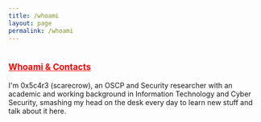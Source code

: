 ```yaml
---
title: /whoami
layout: page
permalink: /whoami
---
```

<style>
.center {
  display: block;
  margin-left: auto;
  margin-right: auto;
  width: 100%;
}
</style>
  
# <span style="color:red;font-size:17px;"><ins><b>Whoami & Contacts</b></ins></span>

I'm 0x5c4r3 (scarecrow), an OSCP and Security researcher with an academic and working background in Information Technology and Cyber Security, smashing my head on the desk every day to learn new stuff and talk about it here.

<br/>
<center>
<script>
  
if(/Android|webOS|iPhone|iPad|iPod|BlackBerry|IEMobile|Opera Mini/i.test(navigator.userAgent)){
// MOBILE
  document.write('<a href="https://twitter.com/iamscarecrow1" style="color:red;">Twitter</a></br>');
document.write('<a href="https://app.hackthebox.com/profile/144238" style="color:red;">HTB</a></br>');
document.write('<a href="https://www.youtube.com/channel/UCcYc_cJZDhYXPm2hpM7ZqwA" style="color:red;">YouTube</a></br>');
}else{
// DESKTOP
document.write('<div class="center" style="color:white;display:inline;">aaaaaaaaaaaaaaaaaaaaaaaaaaaaaaaaaaaaaaaaaaaaaaaaaaaaa</br>');
document.write('88888888888888888888888888888888888888888888888888888</br>');
document.write('8888//////////////88888888888888888888888888888888888</br>');
document.write('8888//<a style="color:red;">Scarey <3</a>///88888888888888888888888888888888888</br>');
document.write('8888//////////////88888888888888888888888888888888888</br>');
document.write('8888..............88888888888888888888888888888888888</br>');
document.write('88888888888888888888888888888888888888888888888888888</br>');
document.write('88888888888888888888888":::::"88888888888888888888888</br>');
document.write('888888888888888888888::;g0`0g;::888888888888888888888</br>');
document.write('88888888888888888888::dP``````b::88888888888888888888</br>');
document.write('88888888888888888888::|```````|::88888888888888888888</br>');
document.write('88888888888888888888;:Y```````P:;88( )888888888888888</br>');
document.write('888888888888888888888;:"80`08":;888888888888888888888</br>');
document.write('88888888888888888888888aa:::aa88888888888888888888888</br>');
document.write('88888888888888888888888888888888888888888888888888888</br>');
document.write('888888888888//////////<a href="https://twitter.com/iamscarecrow1" style="color:red;">Twitter</a>///////////888888888888</br>');
document.write('8888888888888///////////<a href="https://app.hackthebox.com/profile/144238" style="color:red;">HTB</a>/////////////8888888888888</br>');
document.write('888888888888//////////<a href="https://www.youtube.com/channel/UCcYc_cJZDhYXPm2hpM7ZqwA" style="color:red;">YouTube</a>///////////888888888888</br>');
document.write('8888888888888////////////:::////////////8888888888888</br>');
document.write('8888888888888////////////:::////////////8888888888888</br>');
document.write('88888888888888888888888888a88888888888888888888888888</br>');
document.write('"""""""""""""""""""` `"""""""""` `"""""""""""""""""""</br></div>');
}
</script>
</center>

